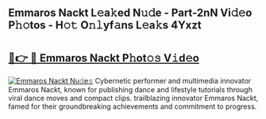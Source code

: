 ## Emmaros Nackt L𝚎a𝚔ed N𝚞𝚍e - Part-2nN Vi𝚍𝚎o P𝚑𝚘tos - H𝚘𝚝 O𝚗𝚕yf𝚊ns L𝚎a𝚔s 4Yxzt

# <h2><a href="http://kf1exwf.oniu.top/?m=Emmaros+Nackt">🔗👉 🔴 Emmaros Nackt P𝚑ot𝚘𝚜 V𝚒d𝚎o</a></h2>

[![Emmaros Nackt Nu𝚍e𝚜](https://i.imgur.com/0qMVB7G.gif)](http://kf1exwf.oniu.top/?m=Emmaros+Nackt)
Cybernetic performer and multimedia innovator Emmaros Nackt, known for publishing dance and lifestyle tutorials through viral dance moves and compact clips. trailblazing innovator Emmaros Nackt, famed for their groundbreaking achievements and commitment to progress.  
